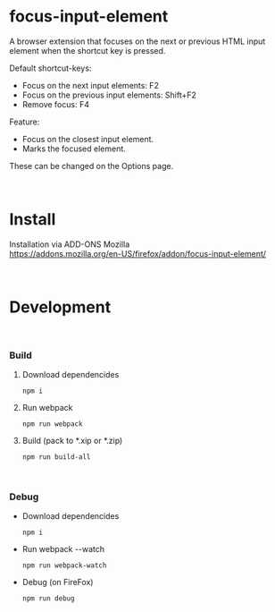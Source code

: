 # focus-input-element

A browser extension that focuses on the next or previous HTML input element when the shortcut key is pressed.

Default shortcut-keys:
* Focus on the next input elements: F2
* Focus on the previous input elements: Shift+F2
* Remove focus: F4

Feature:
* Focus on the closest input element.
* Marks the focused element.

These can be changed on the Options page.

<br/>

# Install

Installation via ADD-ONS Mozilla  
https://addons.mozilla.org/en-US/firefox/addon/focus-input-element/

<br/>

# Development

<br/>

### Build

1. Download dependencides
    ```
    npm i
    ```

2. Run webpack
    ```
    npm run webpack
    ```

3. Build (pack to *.xip or *.zip)
    ```
    npm run build-all
    ```

<br/>

### Debug

* Download dependencides
    ```
    npm i
    ```

* Run webpack --watch
    ```
    npm run webpack-watch
    ```

* Debug (on FireFox)
    ```
    npm run debug
    ```
